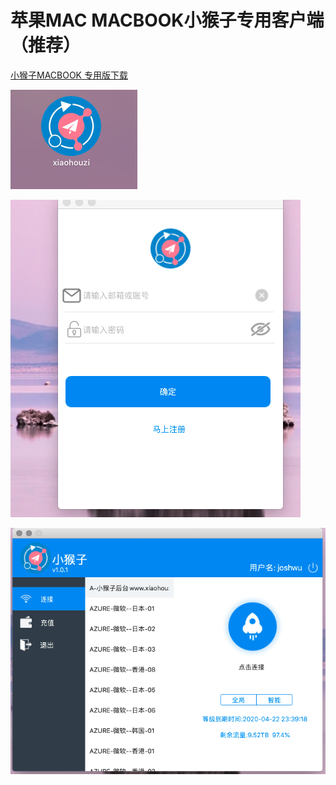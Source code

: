 # 苹果MAC MACBOOK小猴子专用客户端（推荐）

[小猴子MACBOOK 专用版下载](https://raw.githubusercontent.com/xiaohouzivpn/xiaohouzi/master/xiaohouzi_v1.0.1.dmg)

![](../.gitbook/assets/jie-ping-20191125-shang-wu-1.20.45.png)

![](../.gitbook/assets/jie-ping-20191125-shang-wu-1.21.30.png)

![](../.gitbook/assets/jie-ping-20191125-shang-wu-1.22.05.png)


